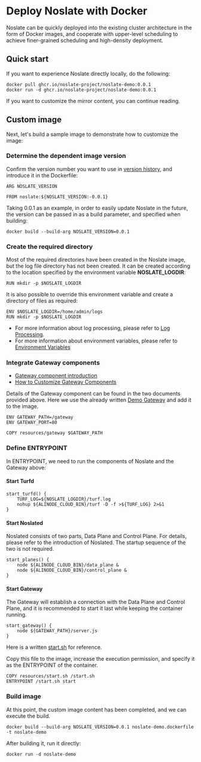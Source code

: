 # Deploy Noslate with Docker

Noslate can be quickly deployed into the existing cluster architecture in the form of Docker images, and cooperate with upper-level scheduling to achieve finer-grained scheduling and high-density deployment.

## Quick start
If you want to experience Noslate directly locally, do the following:
```
docker pull ghcr.io/noslate-project/noslate-demo:0.0.1
docker run -d ghcr.io/noslate-project/noslate-demo:0.0.1
```

If you want to customize the mirror content, you can continue reading.

## Custom image
Next, let's build a sample image to demonstrate how to customize the image:

### Determine the dependent image version
Confirm the version number you want to use in [version history](noslate_workers/release_notes.md), and introduce it in the Dockerfile:
```
ARG NOSLATE_VERSION

FROM noslate:${NOSLATE_VERSION:-0.0.1}
```
Taking 0.0.1 as an example, in order to easily update Noslate in the future, the version can be passed in as a build parameter, and specified when building:

```
docker build --build-arg NOSLATE_VERSION=0.0.1
```
### Create the required directory
Most of the required directories have been created in the Noslate image, but the log file directory has not been created. It can be created according to the location specified by the environment variable **NOSLATE_LOGDIR**:
```
RUN mkdir -p $NOSLATE_LOGDIR
```
It is also possible to override this environment variable and create a directory of files as required:
```
ENV $NOSLATE_LOGDIR=/home/admin/logs
RUN mkdir -p $NOSLATE_LOGDIR
```
+ For more information about log processing, please refer to [Log Processing](noslate_workers/tutorials/logging.md).
+ For more information about environment variables, please refer to [Environment Variables](noslate_workers/references/envionment_variables.md)
### Integrate Gateway components
+ [Gateway component introduction](noslate_workers/references/gateway.md)
+ [How to Customize Gateway Components](noslate_workers/tutorials/custom_gateway.md)

Details of the Gateway component can be found in the two documents provided above. Here we use the already written [Demo Gateway](https://github.com/noslate-project/noslate_workers/tree/main/distro/resources/gateway) and add it to the image.
```
ENV GATEWAY_PATH=/gateway
ENV GATEWAY_PORT=80

COPY resources/gateway $GATEWAY_PATH
```
### Define ENTRYPOINT
In ENTRYPOINT, we need to run the components of Noslate and the Gateway above:

#### Start Turfd
```
start_turfd() {
    TURF_LOG=${NOSLATE_LOGDIR}/turf.log
    nohup ${ALINODE_CLOUD_BIN}/turf -D -f >${TURF_LOG} 2>&1
}
```
#### Start Noslated
Noslated consists of two parts, Data Plane and Control Plane. For details, please refer to the introduction of Noslated. The startup sequence of the two is not required.
```
start_planes() {
    node ${ALINODE_CLOUD_BIN}/data_plane &
    node ${ALINODE_CLOUD_BIN}/control_plane &
}
```
#### Start Gateway
The Gateway will establish a connection with the Data Plane and Control Plane, and it is recommended to start it last while keeping the container running.
```
start_gateway() {
    node ${GATEWAY_PATH}/server.js
}
```
Here is a written [start.sh](https://github.com/noslate-project/noslate_workers/tree/main/distro/resources/start.sh) for reference.

Copy this file to the image, increase the execution permission, and specify it as the ENTRYPOINT of the container.

```
COPY resources/start.sh /start.sh
ENTRYPOINT /start.sh start
```

### Build image
At this point, the custom image content has been completed, and we can execute the build.
```
docker build --build-arg NOSLATE_VERSION=0.0.1 noslate-demo.dockerfile -t noslate-demo
```
After building it, run it directly:
```
docker run -d noslate-demo
```
